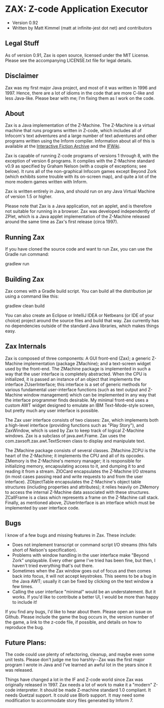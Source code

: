 # ZAX: Z-code Application Executor

- Version 0.92
- Written by Matt Kimmel (matt at infinite-jest dot net) and contributors

## Legal Stuff

As of version 0.91, Zax is open source, licensed under the MIT License.  Please see the accompanying LICENSE.txt file for legal details.

## Disclaimer

Zax was my first major Java project, and most of it was written in 1996 and 1997. Hence, there are a lot of idioms in the code that are more C-like and less Java-like. Please bear with me; I'm fixing them as I work on the code.

## About

Zax is a Java implementation of the Z-Machine. The Z-Machine is a virtual machine that runs programs written in Z-code, which includes all of Infocom's text adventures and a large number of text adventures and other programs written using the Inform compiler. Information about all of this is available at the [Interactive Fiction Archive](https://www.ifarchive.org/) and the [IFWiki](http://www.ifwiki.org/index.php/Main_Page).

Zax is capable of running Z-code programs of versions 1 through 8, with the exception of version 6 programs.  It complies with the Z-Machine standard v0.9 as specified by Graham Nelson (with a couple of exceptions; see below).  It runs all of the non-graphical Infocom games except Beyond Zork (which exhibits some trouble with its on-screen map), and quite a lot of the more modern games written with Inform.

Zax is written entirely in Java, and should run on any Java Virtual Machine of version 1.5 or higher.

Please note that Zax is a Java application, not an applet, and is therefore not suitable for running in a browser.  Zax was developed independently of ZPlet, which is a Java applet implementation of the Z-Machine released around the same time as Zax's first release (circa 1997).


## Running Zax

If you have cloned the source code and want to run Zax, you can use the Gradle run command:

gradlew run


## Building Zax

Zax comes with a Gradle build script.  You can build all the distribution jar using a command like this:

gradlew clean build

You can also create an Eclipse or IntelliJ IDEA or Netbeans (or IDE of your choice) project around the source files and build that way.  Zax currently has no dependencies outside of the standard Java libraries, which makes things easy.


## Zax Internals

Zax is composed of three components: A GUI front-end (Zax); a generic Z-Machine implementation (package ZMachine); and a text-screen widget used by the front-end.  The ZMachine package is implemented in such a way that the user interface is completely abstracted.  When the CPU is initialized, it is passed an instance of an object that implements the interface ZUserInterface; this interface is a set of generic methods for various fundamental user-interface functions (such as text output and Z-Machine window management) which can be implemented in any way that the interface programmer finds desirable. My minimal front-end uses a custom AWT widget designed to emulate an IBM Text-Mode-style screen, but pretty much any user interface is possible.

The Zax user interface consists of two classes: Zax, which implements both a high-level interface (providing functions such as "Play Story"), and ZaxWindow, which is used by Zax to keep track of logical Z-Machine windows.  Zax is a subclass of java.awt.Frame.  Zax uses the com.zaxsoft.zax.awt.TextScreen class to display and manipulate text.

The ZMachine package consists of several classes.  ZMachine.ZCPU is the heart of the Z-Machine; it implements the CPU and all of its opcodes.  ZMemory is the Z-Machine's memory manager; it is responsible for initializing memory, encapsulating access to it, and dumping it to and reading it from a stream.  ZIOCard encapsulates the Z-Machine I/O streams (in most cases passing read and write requests to and from the user interface).  ZObjectTable encapsulates the Z-Machine's object table structures (including properties and attributes); it relies heavily on ZMemory to access the internal Z-Machine data associated with these structures.  ZCallFrame is a class which represents a frame on the Z-Machine call stack.  Finally, as mentioned above, ZUserInterface is an interface which must be implemented by user interface code.


## Bugs

I know of a few bugs and missing features in Zax.  These include:

- Does not implement transcript or command script I/O streams (this falls short of Nelson's specification).
- Problems with window handling in the user interface make "Beyond Zork" unplayable.  Every other game I've tried has been fine, but then, I haven't tried everything that's out there.
- Sometimes when the Zax window goes out of focus and then comes back into focus, it will not accept keystrokes.  This seems to be a bug in the Java AWT; usually it can be fixed by clicking on the text window a few times.
- Calling the user interface "minimal" would be an understatement. But it works. If you'd like to contribute a better UI, I would be more than happy to include it!

If you find any bugs, I'd like to hear about them.  Please open an issue on Github. Please include the game the bug occurs in, the version number of the game, a link to the z-code file, if possible, and details on how to reproduce the bug.


## Future Plans:
The code could use plenty of refactoring, cleanup, and maybe even some unit tests.  Please don't judge me too harshly--Zax was the first major program I wrote in Java and I've learned an awful lot in the years since it was released.

Things have changed a lot in the IF and Z-code world since Zax was originally released in 1997.  Zax needs a lot of work to make it a "modern" Z-code interpreter.  It should be made Z-machine standard 1.0 compliant.  It needs Quetzal support.  It could use Blorb support.  It may need some modification to accommodate story files generated by Inform 7.
